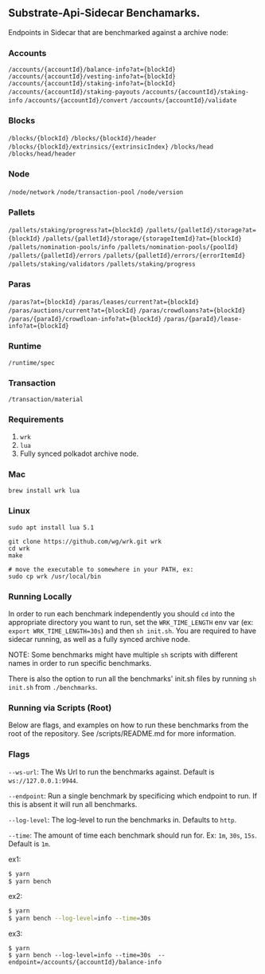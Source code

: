 ## Substrate-Api-Sidecar Benchamarks.

Endpoints in Sidecar that are benchmarked against a archive node:

### Accounts
`/accounts/{accountId}/balance-info?at={blockId}`
`/accounts/{accountId}/vesting-info?at={blockId}`
`/accounts/{accountId}/staking-info?at={blockId}`
`/accounts/{accountId}/staking-payouts`
`/accounts/{accountId}/staking-info`
`/accounts/{accountId}/convert`
`/accounts/{accountId}/validate`

### Blocks
`/blocks/{blockId}`
`/blocks/{blockId}/header`
`/blocks/{blockId}/extrinsics/{extrinsicIndex}`
`/blocks/head`
`/blocks/head/header`

### Node
`/node/network`
`/node/transaction-pool`
`/node/version`

### Pallets
`/pallets/staking/progress?at={blockId}`
`/pallets/{palletId}/storage?at={blockId}`
`/pallets/{palletId}/storage/{storageItemId}?at={blockId}`
`/pallets/nomination-pools/info`
`/pallets/nomination-pools/{poolId}`
`/pallets/{palletId}/errors`
`/pallets/{palletId}/errors/{errorItemId}`
`/pallets/staking/validators`
`/pallets/staking/progress`

### Paras
`/paras?at={blockId}`
`/paras/leases/current?at={blockId}`
`/paras/auctions/current?at={blockId}`
`/paras/crowdloans?at={blockId}`
`/paras/{paraId}/crowdloan-info?at={blockId}`
`/paras/{paraId}/lease-info?at={blockId}`

### Runtime
`/runtime/spec`

### Transaction
`/transaction/material`

### Requirements

1. `wrk`
2. `lua`
3. Fully synced polkadot archive node. 

### Mac

```
brew install wrk lua
```

### Linux

```
sudo apt install lua 5.1

git clone https://github.com/wg/wrk.git wrk
cd wrk
make

# move the executable to somewhere in your PATH, ex:
sudo cp wrk /usr/local/bin
```

### Running Locally

In order to run each benchmark independently you should `cd` into the appropriate directory you want to run, set the `WRK_TIME_LENGTH` env var (ex: `export WRK_TIME_LENGTH=30s`) and then `sh init.sh`. You are required to have sidecar running, as well as a fully synced archive node.

NOTE: Some benchmarks might have multiple `sh` scripts with different names in order to run specific benchmarks.

There is also the option to run all the benchmarks' init.sh files by running `sh init.sh` from `./benchmarks`.

### Running via Scripts (Root)

Below are flags, and examples on how to run these benchmarks from the root of the repository. See <root>/scripts/README.md for more information. 

### Flags

`--ws-url`: The Ws Url to run the benchmarks against. Default is `ws://127.0.0.1:9944`.

`--endpoint`: Run a single benchmark by specificing which endpoint to run. If this is absent it will run all benchmarks.

`--log-level`: The log-level to run the benchmarks in. Defaults to `http`.

`--time`: The amount of time each benchmark should run for. Ex: `1m`, `30s`, `15s`. Default is `1m`.

ex1:
```bash
$ yarn
$ yarn bench
```

ex2:
```bash
$ yarn
$ yarn bench --log-level=info --time=30s  
```

ex3:
```
$ yarn
$ yarn bench --log-level=info --time=30s  --endpoint=/accounts/{accountId}/balance-info
```